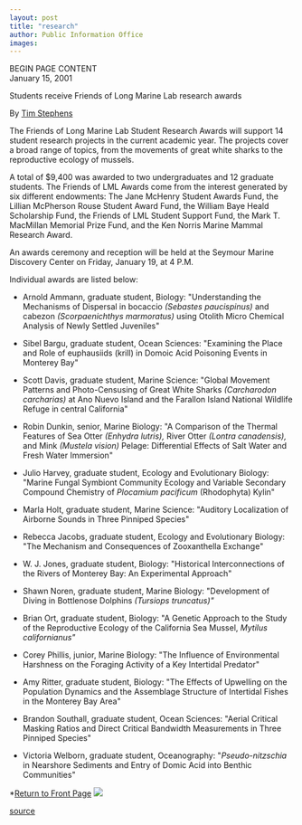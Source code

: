 ```yaml
---
layout: post
title: "research"
author: Public Information Office
images:
---
```


BEGIN PAGE CONTENT   
January 15, 2001

Students receive Friends of Long Marine Lab research awards

By [Tim Stephens][1]  
  
The Friends of Long Marine Lab Student Research Awards will support 14 student research projects in the current academic year. The projects cover a broad range of topics, from the movements of great white sharks to the reproductive ecology of mussels.   
  
A total of $9,400 was awarded to two undergraduates and 12 graduate students. The Friends of LML Awards come from the interest generated by six different endowments: The Jane McHenry Student Awards Fund, the Lillian McPherson Rouse Student Award Fund, the William Baye Heald Scholarship Fund, the Friends of LML Student Support Fund, the Mark T. MacMillan Memorial Prize Fund, and the Ken Norris Marine Mammal Research Award.  
  
An awards ceremony and reception will be held at the Seymour Marine Discovery Center on Friday, January 19, at 4 P.M.  
  
Individual awards are listed below:

* Arnold Ammann, graduate student, Biology: "Understanding the Mechanisms of Dispersal in bocaccio _(Sebastes paucispinus)_ and cabezon _(Scorpaenichthys marmoratus)_ using Otolith Micro Chemical Analysis of Newly Settled Juveniles"  
* Sibel Bargu, graduate student, Ocean Sciences: "Examining the Place and Role of euphausiids (krill) in Domoic Acid Poisoning Events in Monterey Bay"  
  

* Scott Davis, graduate student, Marine Science: "Global Movement Patterns and Photo-Censusing of Great White Sharks _(Carcharodon carcharias)_ at Ano Nuevo Island and the Farallon Island National Wildlife Refuge in central California"  
  

* Robin Dunkin, senior, Marine Biology: "A Comparison of the Thermal Features of Sea Otter _(Enhydra lutris),_ River Otter _(Lontra canadensis),_ and Mink _(Mustela vision)_ Pelage: Differential Effects of Salt Water and Fresh Water Immersion"  
  

* Julio Harvey, graduate student, Ecology and Evolutionary Biology: "Marine Fungal Symbiont Community Ecology and Variable Secondary Compound Chemistry of _Plocamium pacificum_ (Rhodophyta) Kylin"  
  

* Marla Holt, graduate student, Marine Science: "Auditory Localization of Airborne Sounds in Three Pinniped Species"  
  

* Rebecca Jacobs, graduate student, Ecology and Evolutionary Biology: "The Mechanism and Consequences of Zooxanthella Exchange"  
  

* W. J. Jones, graduate student, Biology: "Historical Interconnections of the Rivers of Monterey Bay: An Experimental Approach"  
  

* Shawn Noren, graduate student, Marine Biology: "Development of Diving in Bottlenose Dolphins _(Tursiops truncatus)"_  
  

* Brian Ort, graduate student, Biology: "A Genetic Approach to the Study of the Reproductive Ecology of the California Sea Mussel, _Mytilus californianus"_  
  

* Corey Phillis, junior, Marine Biology: "The Influence of Environmental Harshness on the Foraging Activity of a Key Intertidal Predator"  
  

* Amy Ritter, graduate student, Biology: "The Effects of Upwelling on the Population Dynamics and the Assemblage Structure of Intertidal Fishes in the Monterey Bay Area"  
  

* Brandon Southall, graduate student, Ocean Sciences: "Aerial Critical Masking Ratios and Direct Critical Bandwidth Measurements in Three Pinniped Species"  
  

* Victoria Welborn, graduate student, Oceanography: "_Pseudo-nitzschia_ in Nearshore Sediments and Entry of Domic Acid into Benthic Communities"  
  

*[Return to Front Page][2] ![ ][3]

[1]: mailto:stephens@cats.ucsc.edu
[2]: ../../index.html
[3]: ../../images/trans.gif

[source](http://www1.ucsc.edu/currents/00-01/01-15/research.html "Permalink to research")
